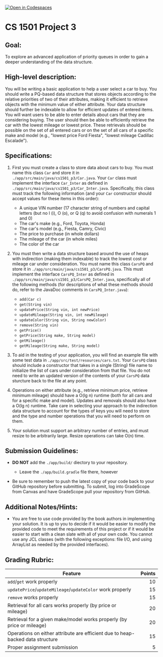 [![Open in Codespaces](https://classroom.github.com/assets/launch-codespace-f4981d0f882b2a3f0472912d15f9806d57e124e0fc890972558857b51b24a6f9.svg)](https://classroom.github.com/open-in-codespaces?assignment_repo_id=10498517)
# CS 1501 Project 3

## Goal:
To explore an advanced application of priority queues in order to gain a deeper
understanding of the data structure.


## High-level description:
You will be writing a basic application to help a user select a car to buy.
You should write a PQ-based data structure that stores objects according to the
relative priorities of two of their attributes, making it efficient to retrieve
objects with the minimum value of either attribute. Your data structure should
further be indexable to allow for efficient updates of entered items. You will
want users to be able to enter details about cars that they are considering
buying. The user should then be able to efficiently retrieve the car with the
lowest mileage or lowest price.  These retrievals should be possible on the set
of all entered cars or on the set of all cars of a specific make and model
(e.g., "lowest price Ford Fiesta", "lowest mileage Cadillac Escalade").


## Specifications:
1. First you must create a class to store data about cars to buy. You must name
  this class `Car` and store it in `./app/src/main/java/cs1501_p3/Car.java`.
  Your `Car` class must implement the interface `Car_Inter` as defined in
  `./app/src/main/java/cs1501_p3/Car_Inter.java`. Specifically, this class
  must track the following information (and your `Car` constructor should
  accept values for these items in this order):

	* A unique VIN number (17 character string of numbers and capital letters
	  (but no I (i), O (o), or Q (q) to avoid confusion with numerals 1 and
	  0)
	* The car's make (e.g., Ford, Toyota, Honda)
	* The car's model (e.g., Fiesta, Camry, Civic)
	* The price to purchase (in whole dollars)
	* The mileage of the car (in whole miles)
	* The color of the car

1. You must then write a data structure based around the use of heaps with
  indirection (making them indexable) to track the lowest cost or mileage car
  under consideration.  You must name this class `CarsPQ` and store it in
  `./app/src/main/java/cs1501_p3/CarsPQ.java`.  This must implement the
  interface `CarsPQ_Inter` as defined in
  `./app/src/main/java/cs1501_p3/CarsPQ_Inter.java`, specifically all of the
  following methods (for descriptions of what these methods should do, refer to
  the JavaDoc comments in `CarsPQ_Inter.java`):
	* `add(Car c)`
	* `get(String vin)`
	* `updatePrice(String vin, int newPrice)`
	* `updateMileage(String vin, int newMileage)`
	* `updateColor(String vin, String newColor)`
	* `remove(String vin)`
	* `getPrice()`
	* `getPrice(String make, String model)`
	* `getMileage()`
	* `getMileage(String make, String model)`

1. To aid in the testing of your application, you will find an example file
  with some test data in `./app/src/test/resources/cars.txt`. Your `CarsPQ`
  class should include a constructor that takes in a single (String) file name
  to initialize the list of cars under consideration from that file.  You do
  not need to write an updated version of the contents of your `CarsPQ` data
  sturcture back to the file at any point.

1. Operations on either attribute (e.g., retrieve minimum price, retrieve
  minimum mileage) should have a O(lg n) runtime (both for all cars and for a
  specific make and model). Updates and removals should also have a O(lg n)
  runtime. Take care in selecting your approach to the indirection data
  structure to account for the types of keys you will need to store and the
  type and number operations that you will need to perform on them.

1. Your solution must support an arbitrary number of entries, and must resize
  to be arbitrarily large. Resize operations can take O(n) time.


## Submission Guidelines:
* **DO NOT** add the `./app/build/` diectory to your repository.
	* Leave the `./app/build.gradle` file there, however

* Be sure to remember to push the latest copy of your code back to your GitHub
	repository before submitting. To submit, log into GradeScope from Canvas and
	have GradeScope pull your repository from GitHub.


## Additional Notes/Hints:
* You are free to use code provided by the book authors in implementing your
  solution. It is up to you to decide if it would be easier to modify the
  provided code to meet the requirements of this project or if it would be
  easier to start with a clean slate with all of your own code. You cannot use
  any JCL classes (with the following exceptions: file I/O, and using ArrayList
  as needed by the provided interfaces).


## Grading Rubric:
| Feature | Points
| ------- | ------:
| `add`/`get` work properly | 10
| `updatePrice`/`updateMileage`/`updateColor` work properly | 15
| `remove` works properly | 15
| Retrieval for all cars works properly (by price or mileage) | 20
| Retrieval for a given make/model works properly (by price or mileage) | 20
| Operations on either attribute are efficient due to heap-backed data structure | 15
| Proper assignment submission | 5
